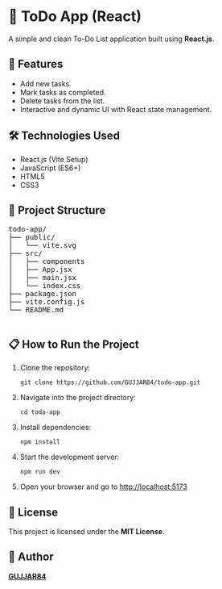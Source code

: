 <!DOCTYPE html>
<html lang="en">
<head>
  <meta charset="UTF-8">
</head>
<body>
  <h1>📝 ToDo App (React)</h1>

  <p>A simple and clean To-Do List application built using <strong>React.js</strong>.</p>

  <h2>🚀 Features</h2>
  <ul>
    <li>Add new tasks.</li>
    <li>Mark tasks as completed.</li>
    <li>Delete tasks from the list.</li>
    <li>Interactive and dynamic UI with React state management.</li>
  </ul>

  <h2>🛠️ Technologies Used</h2>
  <ul>
    <li>React.js (Vite Setup)</li>
    <li>JavaScript (ES6+)</li>
    <li>HTML5</li>
    <li>CSS3</li>
  </ul>

  <h2>📂 Project Structure</h2>
  <pre>
todo-app/
├── public/
│   └── vite.svg
├── src/
│   ├── components
│   ├── App.jsx
│   ├── main.jsx
│   └── index.css
├── package.json
├── vite.config.js
└── README.md
  </pre>

  <h2>📋 How to Run the Project</h2>
  <ol>
    <li>Clone the repository:
      <pre><code>git clone https://github.com/GUJJAR84/todo-app.git</code></pre>
    </li>
    <li>Navigate into the project directory:
      <pre><code>cd todo-app</code></pre>
    </li>
    <li>Install dependencies:
      <pre><code>npm install</code></pre>
    </li>
    <li>Start the development server:
      <pre><code>npm run dev</code></pre>
    </li>
    <li>Open your browser and go to <a href="http://localhost:5173" target="_blank">http://localhost:5173</a></li>
  </ol>



  <h2>📄 License</h2>
  <p>This project is licensed under the <strong>MIT License</strong>.</p>

  <h2>👤 Author</h2>
  <p><strong><a href="https://github.com/GUJJAR84">GUJJAR84</a></strong></p>

</body>
</html>
